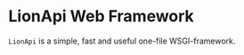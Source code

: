 LionApi Web Framework
====================

`LionApi` is a simple, fast and useful one-file WSGI-framework. 